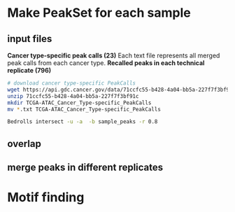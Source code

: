 # Make PeakSet for each sample
## input files
**Cancer type-specific peak calls (23)**
Each text file represents all merged peak calls from each cancer type. 
**Recalled peaks in each technical replicate (796)**
```bash
# download cancer type-specific PeakCalls
wget https://api.gdc.cancer.gov/data/71ccfc55-b428-4a04-bb5a-227f7f3bf91c
unzip 71ccfc55-b428-4a04-bb5a-227f7f3bf91c
mkdir TCGA-ATAC_Cancer_Type-specific_PeakCalls
mv *.txt TCGA-ATAC_Cancer_Type-specific_PeakCalls
```
```bash
Bedrolls intersect -u -a  -b sample_peaks -r 0.8
```
## overlap
## merge peaks in different replicates
# Motif finding

<!--stackedit_data:
eyJoaXN0b3J5IjpbLTE4NDI5MzE1ODcsMTU4NzczOTM1MiwtMj
A1MjI3MDMxMiwxNDU0MDkzNjM3LC0xNTE5MzgyNDE2LC0zNDIx
NjM3MSwtMTk1MTA0MzAyN119
-->